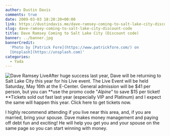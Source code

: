 ```yaml
---
author: Dustin Davis
comments: true
date: 2009-03-03 18:20:20+00:00
link: https://dustindavis.me/dave-ramsey-coming-to-salt-lake-city-discount-code/
slug: dave-ramsey-coming-to-salt-lake-city-discount-code
title: Dave Ramsey Coming to Salt Lake City (Discount code)
banner: ../banner.jpg
bannerCredit:
  'Photo by [Patrick Fore](https://www.patrickfore.com/) on
  [Unsplash](https://unsplash.com)'
categories:
  - Yada
---
```


![Dave Ramsey Live](https://dustindavis.me/wp-content/uploads/2009/03/live_event_order_logo.jpg)After
huge success last year, Dave will be returning to Salt Lake City this year for
his Live event. The Live Event will be held Saturday, May 16th at the E-Center.
General admission will be
$41 per person, but you can **use the promo code "_Alpine_" to save $15 per
ticket! \*\*Tickets sold out fast last year (especially VIP and Platinum) and I
expect the same will happen this year. Click here to get tickets now.

I highly recommend attending if you live near this area, and, if you are
married, bring your spouse. Dave makes money management and paying off debt fun
and exciting! He will help you get you and your spouse on the same page so you
can start winning with money.
